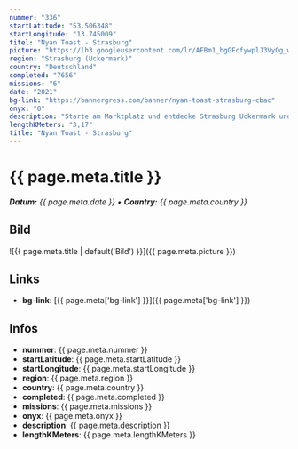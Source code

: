 ```yaml
---
nummer: "336"
startLatitude: "53.506348"
startLongitude: "13.745009"
titel: "Nyan Toast - Strasburg"
picture: "https://lh3.googleusercontent.com/lr/AFBm1_bgGFcfywplJ3VyQg_w1ipb9wBneNjRsMke0KZLuFt7Kk0m3sRCkpoSJ2qybrW7Qh7PKvfE0q5we26zWhZqEs6JY-LdhkWqoKVT0NjUVhAqc-pTT1ChJQrg0OIX61OtGEqDDIS89AdpUxdQu91WvJztiOTwnh8zJzf5ePm1ht9cunT9issDnGddHh1sJ-Jtg-Uv8YBJgsu9k_pBsB6iUp4BeSqfjMbwYWgGWZKKQJMQd_aBRVlUXNEgk7pKtYW98sN-JlnFAFA879rZLunJ4s0vO4grUNgJ4JQvI-xjsDlI3lX7Nsf5KtgKhJlqyc1izgdf68CfGibilLdn15PAowZ2K92ALN_pV64IgFMSaXLOxy4wnm0QT9OQzjAxFwMWtEZcUK4ymTpB2Nb7B27TqPqqGlspc3u6yFlAyApaen1Oiv0PUrywTY5Mr6Xyqzy0I_8hhBUXNcgxfNscrYGQ12Xr_a-rq1hFK2ay1ZBnI0WUb9c-SP7D2zmEs7C90PS2Mx5rsNm-abGk8XUoSwhzKKGk2PzQ9ON4zYepAx-SCbPSM-NUQnJ6o3fFnMgvDVMyXADukniquYKLoZ6ZmXzcvcMGEI9NMUWSrDGFQkO16SDPTzB-dphu-DhMOvCfHwNQyioGZQixUm11CVKS965x3ofP0bHdDr0tpr0s7f9mAG2lxjJmO7PGMxsj7wDGYgO-M-_b_MQlWqOpj78G8-ZTXyr12TZeoh6saAp5uvY--SROSdISKlD9i5mnonUGGJcK72Uf_l67vpmlEAB6RHr1yZXPkUJt9iRKLK0VlvK_zHDeVRB6j5nIdEM7tXmz5hTnJNIRXuev7NCC86mLxVmLzJZzEpbSUdc"
region: "Strasburg (Uckermark)"
country: "Deutschland"
completed: "7656"
missions: "6"
date: "2021"
bg-link: "https://bannergress.com/banner/nyan-toast-strasburg-cbac"
onyx: "0"
description: "Starte am Marktplatz und entdecke Strasburg Uckermark und hole dir Toasts ins Profil"
lengthKMeters: "3,17"
title: "Nyan Toast - Strasburg"
---
```


# {{ page.meta.title }}
_**Datum:** {{ page.meta.date }} • **Country:** {{ page.meta.country }}_

## Bild
![{{ page.meta.title | default('Bild') }}]({{ page.meta.picture }})

## Links
- **bg-link**: [{{ page.meta['bg-link'] }}]({{ page.meta['bg-link'] }})

## Infos
- **nummer**: {{ page.meta.nummer }}
- **startLatitude**: {{ page.meta.startLatitude }}
- **startLongitude**: {{ page.meta.startLongitude }}
- **region**: {{ page.meta.region }}
- **country**: {{ page.meta.country }}
- **completed**: {{ page.meta.completed }}
- **missions**: {{ page.meta.missions }}
- **onyx**: {{ page.meta.onyx }}
- **description**: {{ page.meta.description }}
- **lengthKMeters**: {{ page.meta.lengthKMeters }}

